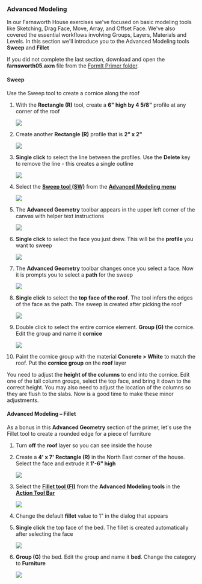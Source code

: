 ### Advanced Modeling
In our Farnsworth House exercises we've focused on basic modeling tools like Sketching, Drag Face, Move, Array, and Offset Face. We've also covered the essential workflows involving Groups, Layers, Materials and Levels. In this section we'll introduce you to the Advanced Modeling tools **Sweep** and **Fillet**

If you did not complete the last section, download and open the **farnsworth05.axm** file from the [FormIt Primer folder](https://autodesk.app.box.com/s/thavswirrbflit27rbqzl26ljj7fu1uv/1/9025446442).

#### Sweep
Use the Sweep tool to create a cornice along the roof

1. With the **Rectangle (R)** tool, create a **6" high by 4 5/8"** profile at any corner of the roof

    ![](./images/a7297208-cefe-42e7-95ca-1e8ea122ac38.png)

2. Create another **Rectangle (R)** profile that is **2" x 2"** 

    ![](./images/5e1ad684-a3db-4c30-882c-6fdd9a1b9f54.png)

3. **Single click** to select the line between the profiles. Use the **Delete** key to remove the line - this creates a single outline 

    ![](./images/5e1ad684-a3db-4c30-882c-6fdd9a1b9f54_2.png)

4. Select the [**Sweep tool (SW)**](../tool-library/cover-sweep-loft.md) from the [**Advanced Modeling menu**](../formit-introduction/tool-bars.md)

    ![](./images/8a17017b-b824-48ac-ba24-064a24e7a6ad.png)

5. The **Advanced Geometry** toolbar appears in the upper left corner of the canvas with helper text instructions

    ![](./images/e8badff2-acd9-4393-af5f-adae2424ad47.png)

6. **Single click** to select the face you just drew. This will be the **profile** you want to sweep

    ![](./images/5e1ad684-a3db-4c30-882c-6fdd9a1b9f54_3.png)

7. The **Advanced Geometry** toolbar changes once you select a face. Now it is prompts you to select a **path** for the sweep

    ![](./images/df9fc338-15c0-4953-9ec1-c977117efc4d.png)

6. **Single click** to select the **top face of the roof**. The tool infers the edges of the face as the path. The sweep is created after picking the roof 

    ![](./images/5e1ad684-a3db-4c30-882c-6fdd9a1b9f54_4.png)

7. Double click to select the entire cornice element. **Group (G)** the cornice. Edit the group and name it **cornice**

    ![](./images/5e1ad684-a3db-4c30-882c-6fdd9a1b9f54_5.png)

8. Paint the cornice group with the material **Concrete &gt; White** to match the roof. Put the **cornice group** on the **roof** layer

You need to adjust the **height of the columns** to end into the cornice. Edit one of the tall column groups, select the top face, and bring it down to the correct height. You may also need to adjust the location of the columns so they are flush to the slabs. Now is a good time to make these minor adjustments.

#### Advanced Modeling – Fillet
As a bonus in this **Advanced Geometry** section of the primer, let's use the Fillet tool to create a rounded edge for a piece of furniture

1. Turn **off** the **roof** layer so you can see inside the house

2. Create a **4' x 7'** **Rectangle (R)** in the North East corner of the house. Select the face and extrude it **1'-6" high** 

    ![](./images/UpperTerraceSketch_20.png)

2. Select the [**Fillet tool (FI)**](../tool-library/cover-sweep-loft.md) from the **Advanced Modeling tools** in the [**Action Tool Bar**](../formit-introduction/tool-bars.md)

    ![](./images/f7e388e3-4ad0-4fef-a701-0d3176adc2c5.png)

3. Change the default **fillet** value to 1" in the dialog that appears

4. **Single click** the top face of the bed. The fillet is created automatically after selecting the face

    ![](./images/UpperTerraceSketch_21.png)
    
5. **Group (G)** the bed. Edit the group and name it **bed**. Change the category to **Furniture**

    ![](./images/UpperTerraceSketch_22.png)
